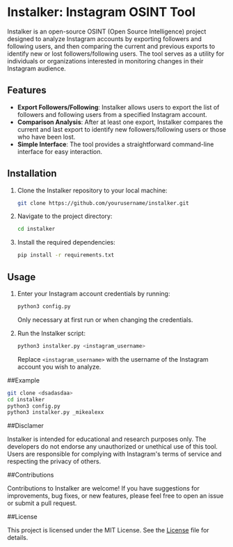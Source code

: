 # Instalker: Instagram OSINT Tool

Instalker is an open-source OSINT (Open Source Intelligence) project designed to analyze Instagram accounts by exporting followers and following users, and then comparing the current and previous exports to identify new or lost followers/following users. The tool serves as a utility for individuals or organizations interested in monitoring changes in their Instagram audience.

## Features

- **Export Followers/Following**: Instalker allows users to export the list of followers and following users from a specified Instagram account.
- **Comparison Analysis**: After at least one export, Instalker compares the current and last export to identify new followers/following users or those who have been lost.
- **Simple Interface**: The tool provides a straightforward command-line interface for easy interaction.

## Installation

1. Clone the Instalker repository to your local machine:
   ```bash
   git clone https://github.com/yourusername/instalker.git
2. Navigate to the project directory:
   ```bash
   cd instalker
3. Install the required dependencies:
   ```bash
   pip install -r requirements.txt

## Usage

1. Enter your Instagram account credentials by running:
   ```bash
   python3 config.py
   ```
   Only necessary at first run or when changing the credentials.

2. Run the Instalker script:
   ```bash
   python3 instalker.py <instagram_username>
   ```

   Replace `<instagram_username>` with the username of the Instagram account you wish to analyze.

##Example

```bash
git clone <dsadasdaa>
cd instalker
python3 config.py
python3 instalker.py _mikealexx
```

##Disclamer

Instalker is intended for educational and research purposes only. The developers do not endorse any unauthorized or unethical use of this tool. Users are responsible for complying with Instagram's terms of service and respecting the privacy of others.

##Contributions

Contributions to Instalker are welcome! If you have suggestions for improvements, bug fixes, or new features, please feel free to open an issue or submit a pull request.

##License

This project is licensed under the MIT License. See the [License](LICENSE) file for details.
